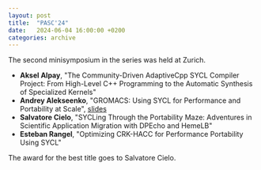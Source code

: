 ```yaml
---
layout: post
title:  "PASC'24"
date:   2024-06-04 16:00:00 +0200
categories: archive
---
```


The second minisymposium in the series was held at Zurich.

- **Aksel Alpay**, "The Community-Driven AdaptiveCpp SYCL Compiler Project: From High-Level C++ Programming to the Automatic Synthesis of Specialized Kernels"
- **Andrey Alekseenko**, "GROMACS: Using SYCL for Performance and Portability at Scale", [slides](https://doi.org/10.6084/m9.figshare.28443740.v1)
- **Salvatore Cielo**, "SYCLing Through the Portability Maze: Adventures in Scientific Application Migration with DPEcho and HemeLB"
- **Esteban Rangel**, "Optimizing CRK-HACC for Performance Portability Using SYCL"

The award for the best title goes to Salvatore Cielo.

